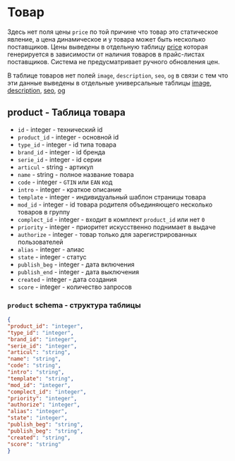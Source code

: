 # Товар
Здесь нет поля цены `price` по той причине что товар это статическое явление, а цена динамическое и у товара может быть несколько поставщиков. Цены выведены в отдельную таблицу [price](https://github.com/pllano/db.json/blob/master/db/price.md)  которая генерируется в зависимости от наличия товаров в прайс-листах поставщиков. Система не предусматривает ручного обновления цен.

В таблице товаров нет полей `image`, `description`, `seo`, `og` в связи с тем что эти данные выведены в отдельные универсальные таблицы 
[image](https://github.com/pllano/db.json/blob/master/db/image.md), 
[description](https://github.com/pllano/db.json/blob/master/db/description.md), 
[seo](https://github.com/pllano/db.json/blob/master/db/seo.md), 
[og](https://github.com/pllano/db.json/blob/master/db/og.md)

## product - Таблица товара
- `id` - integer - технический id
- `product_id` - integer - основной id
- `type_id` - integer - id типа товара
- `brand_id` - integer - id бренда
- `serie_id` - integer - id серии
- `articul` - string - артикул
- `name` - string - полное название товара
- `code` - integer - `GTIN` или `EAN` код
- `intro` - integer - краткое описание
- `template` - integer - индивидуальный шаблон страницы товара
- `mod_id` - integer - id товара родителя объединяющего несколько товаров в группу
- `complect_id` - integer - входит в комплект `product_id` или нет `0`
- `priority` - integer - приоритет искусственно поднимает в выдаче
- `authorize` - integer - товар только для зарегистрированных пользователей
- `alias` - integer - алиас
- `state` - integer - статус
- `publish_beg` - integer - дата включения
- `publish_end` - integer - дата выключения
- `created` - integer - дата создания
- `score` - integer - количество запросов
### `product` schema - структура таблицы
```json
{
"product_id": "integer",
"type_id": "integer",
"brand_id": "integer",
"serie_id": "integer",
"articul": "string",
"name": "string",
"code": "string",
"intro": "string",
"template": "string",
"mod_id": "integer",
"complect_id": "integer",
"priority": "integer",
"authorize": "integer",
"alias": "integer",
"state": "integer",
"publish_beg": "string",
"publish_beg": "string",
"created": "string",
"score": "string"
}
```
